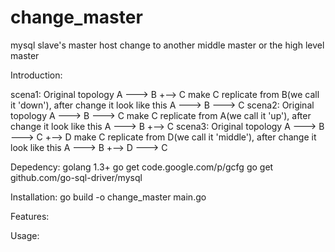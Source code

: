 # change_master
mysql slave's master host change to another middle master or the high level master

Introduction:

scena1:
    Original topology
        A ---> B
          +--> C
    make C replicate from B(we call it 'down'), after change it look like this
        A ---> B ---> C
scena2:
    Original topology
        A ---> B ---> C
    make C replicate from A(we call it 'up'), after change it look like this
        A ---> B
          +--> C
scena3:
    Original topology
        A ---> B ---> C
                  +--> D
    make C replicate from D(we call it 'middle'), after change it look like this
        A ---> B
          +--> D ---> C

Depedency:
    golang 1.3+
    go get code.google.com/p/gcfg
    go get github.com/go-sql-driver/mysql

Installation:
    go build -o change_master main.go

Features:

Usage:
